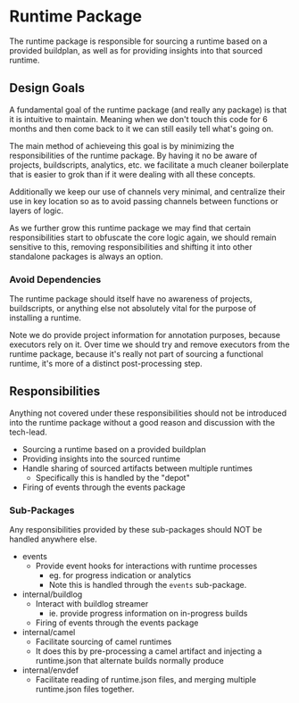 # Runtime Package

The runtime package is responsible for sourcing a runtime based on a provided buildplan, as well as for providing
insights into that sourced runtime.

## Design Goals

A fundamental goal of the runtime package (and really any package) is that it is intuitive to maintain. Meaning when we
don't touch this code for 6 months and then come back to it we can still easily tell what's going on.

The main method of achieveing this goal is by minimizing the responsibilities of the runtime package. By having it no be
aware of projects, buildscripts, analytics, etc. we facilitate a much cleaner boilerplate that is easier to grok than
if it were dealing with all these concepts.

Additionally we keep our use of channels very minimal, and centralize their use in key location so as to avoid passing
channels between functions or layers of logic.

As we further grow this runtime package we may find that certain responsibilities start to obfuscate the core logic
again, we should remain sensitive to this, removing responsibilities and shifting it into other standalone packages is
always an option.

### Avoid Dependencies

The runtime package should itself have no awareness of projects, buildscripts, or anything else not absolutely vital
for the purpose of installing a runtime.

Note we do provide project information for annotation purposes, because executors rely on it. Over time we should try
and remove executors from the runtime package, because it's really not part of sourcing a functional runtime, it's
more of a distinct post-processing step.

## Responsibilities

Anything not covered under these responsibilities should not be introduced into the runtime package without a good
reason and discussion with the tech-lead.

- Sourcing a runtime based on a provided buildplan
- Providing insights into the sourced runtime
- Handle sharing of sourced artifacts between multiple runtimes
    - Specifically this is handled by the "depot"
- Firing of events through the events package

### Sub-Packages

Any responsibilities provided by these sub-packages should NOT be handled anywhere else.

- events
    - Provide event hooks for interactions with runtime processes
        - eg. for progress indication or analytics
        - Note this is handled through the `events` sub-package.
- internal/buildlog
    - Interact with buildlog streamer
        - ie. provide progress information on in-progress builds
    - Firing of events through the events package
- internal/camel
    - Facilitate sourcing of camel runtimes
    - It does this by pre-processing a camel artifact and injecting a runtime.json that alternate builds normally
      produce
- internal/envdef
    - Facilitate reading of runtime.json files, and merging multiple runtime.json files together.

